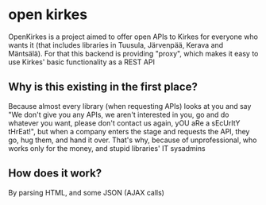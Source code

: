 # open kirkes
OpenKirkes is a project aimed to offer open APIs to Kirkes for everyone who wants it (that includes libraries in Tuusula, Järvenpää, Kerava and Mäntsälä). For that this backend is providing "proxy", which makes it easy to use Kirkes' basic functionality as a REST API



## Why is this existing in the first place?
Because almost every library (when requesting APIs) looks at you and say "We don't give you any APIs, we aren't interested in you, go and do whatever you want, please don't contact us again, yOU aRe a sEcUrItY tHrEat!", but when a company enters the stage and requests the API, they go, hug them, and hand it over. That's why, because of unprofessional, who works only for the money, and stupid libraries' IT sysadmins

## How does it work?
By parsing HTML, and some JSON (AJAX calls)
